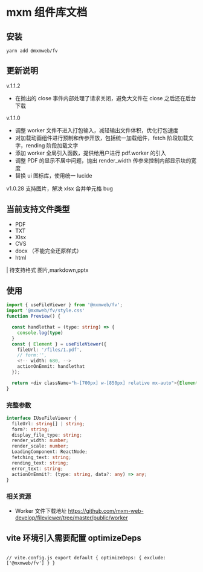 # mxm 组件库文档

## 安装

```
yarn add @mxmweb/fv
```

## 更新说明

v.1.1.2

- 在抛出的 close 事件内部处理了请求关闭，避免大文件在 close 之后还在后台下载

v.1.1.0

- 调整 worker 文件不进入打包输入，减轻输出文件体积，优化打包速度
- 对加载动画组件进行预制和传参开放，包括统一加载组件，fetch 阶段加载文字，rending 阶段加载文字
- 添加 worker 全局引入函数，提供给用户进行 pdf.worker 的引入
- 调整 PDF 的显示不居中问题，抛出 render_width 传参来控制内部显示块的宽度
- 替换 ui 图标库，使用统一 lucide

v1.0.28 支持图片，解决 xlsx 合并单元格 bug

## 当前支持文件类型

- PDF
- TXT
- Xlsx
- CVS
- docx （不能完全还原样式）
- html

| 待支持格式 图片,markdown,pptx

## 使用

```ts
import { useFileViewer } from '@mxmweb/fv';
import '@mxmweb/fv/style.css'
function Preview() {

  const handlethat = (type: string) => {
    console.log(type)
  }
  const { Element } = useFileViewer({
    fileUrl: '/files/1.pdf',
    // form:'',
    <!-- width: 680, -->
    actionOnEmmit: handlethat
  });

  return <div className="h-[700px] w-[850px] relative mx-auto">{Element}</div>;
}

```

### 完整参数

```ts
interface IUseFileViewer {
  fileUrl: string[] | string;
  form?: string;
  display_file_type: string;
  render_width: number;
  render_scale: number;
  LoadingComponent: ReactNode;
  fetching_text: string;
  rending_text: string;
  error_text: string;
  actionOnEmmit?: (type: string, data?: any) => any;
}
```

### 相关资源

- Worker 文件下载地址 https://github.com/mxm-web-develop/fileviewer/tree/master/public/worker

## vite 环境引入需要配置 optimizeDeps

```

// vite.config.js export default { optimizeDeps: { exclude: ['@mxmweb/fv'] } }

```
